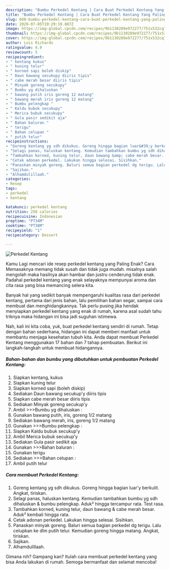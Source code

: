 ```yaml
---
description: "Bumbu Perkedel Kentang | Cara Buat Perkedel Kentang Yang Paling Enak"
title: "Bumbu Perkedel Kentang | Cara Buat Perkedel Kentang Yang Paling Enak"
slug: 660-bumbu-perkedel-kentang-cara-buat-perkedel-kentang-yang-paling-enak
date: 2020-07-05T19:29:19.887Z
image: https://img-global.cpcdn.com/recipes/9b1130289e972277/751x532cq70/perkedel-kentang-foto-resep-utama.jpg
thumbnail: https://img-global.cpcdn.com/recipes/9b1130289e972277/751x532cq70/perkedel-kentang-foto-resep-utama.jpg
cover: https://img-global.cpcdn.com/recipes/9b1130289e972277/751x532cq70/perkedel-kentang-foto-resep-utama.jpg
author: Lois Richards
ratingvalue: 4.9
reviewcount: 5
recipeingredient:
- " kentang kukus"
- " kuning telur"
- " korned sapi boleh diskip"
- " Daun bawang secukupy diiris tipis"
- " cabe merah besar diiris tipis"
- " Minyak goreng secukupy"
- " Bumbu yg dihaluskan "
- " bawang putih iris goreng 12 matang"
- " bawang merah iris goreng 12 matang"
- " Bumbu pelengkap "
- " Kaldu bubuk secukupy"
- " Merica bubuk secukupy"
- " Gula pasir sedikit aja"
- " Bahan baluran "
- " terigu"
- " Bahan celupan "
- " putih telur"
recipeinstructions:
- "Goreng kentang yg sdh dikukus. Goreng hingga bagian luar&#39;y berkulit. Angkat, tiriskan."
- "Selagi panas, haluskan kentang. Kemudian tambahkan bumbu yg sdh dihaluskan &amp; bumbu pelengkap. Aduk² hingga tercampur rata. Test rasa."
- "Tambahkan korned, kuning telur, daun bawang &amp; cabe merah besar. Aduk² kembali hingga rata."
- "Cetak adonan perkedel. Lakukan hingga selesai. Sisihkan."
- "Panaskan minyak goreng. Baluri semua bagian perkedel dg terigu. Lalu celupkan ke dlm putih telur. Kemudian goreng hingga matang. Angkat, tiriskan."
- "Sajikan."
- "Alhamdulillaah."
categories:
- Resep
tags:
- perkedel
- kentang

katakunci: perkedel kentang 
nutrition: 258 calories
recipecuisine: Indonesian
preptime: "PT34M"
cooktime: "PT38M"
recipeyield: "1"
recipecategory: Dessert

---
```



![Perkedel Kentang](https://img-global.cpcdn.com/recipes/9b1130289e972277/751x532cq70/perkedel-kentang-foto-resep-utama.jpg)

Kamu Lagi mencari ide resep perkedel kentang yang Paling Enak? Cara Memasaknya memang tidak susah dan tidak juga mudah. misalnya salah mengolah maka hasilnya akan hambar dan justru cenderung tidak enak. Padahal perkedel kentang yang enak selayaknya mempunyai aroma dan cita rasa yang bisa memancing selera kita.

Banyak hal yang sedikit banyak mempengaruhi kualitas rasa dari perkedel kentang, pertama dari jenis bahan, lalu pemilihan bahan segar, sampai cara membuat dan menghidangkannya. Tak perlu pusing jika hendak menyiapkan perkedel kentang yang enak di rumah, karena asal sudah tahu triknya maka hidangan ini bisa jadi suguhan istimewa.




Nah, kali ini kita coba, yuk, buat perkedel kentang sendiri di rumah. Tetap dengan bahan sederhana, hidangan ini dapat memberi manfaat untuk membantu menjaga kesehatan tubuh kita. Anda dapat membuat Perkedel Kentang menggunakan 17 bahan dan 7 tahap pembuatan. Berikut ini langkah-langkah untuk membuat hidangannya.

<!--inarticleads1-->

##### Bahan-bahan dan bumbu yang dibutuhkan untuk pembuatan Perkedel Kentang:

1. Siapkan  kentang, kukus
1. Siapkan  kuning telur
1. Siapkan  korned sapi (boleh diskip)
1. Sediakan  Daun bawang secukup&#39;y diiris tipis
1. Siapkan  cabe merah besar diiris tipis
1. Sediakan  Minyak goreng secukup&#39;y
1. Ambil  &gt;&gt;&gt;Bumbu yg dihaluskan :
1. Gunakan  bawang putih, iris, goreng 1/2 matang
1. Sediakan  bawang merah, iris, goreng 1/2 matang
1. Gunakan  &gt;&gt;&gt;Bumbu pelengkap :
1. Siapkan  Kaldu bubuk secukup&#39;y
1. Ambil  Merica bubuk secukup&#39;y
1. Sediakan  Gula pasir sedikit aja
1. Gunakan  &gt;&gt;&gt;Bahan baluran :
1. Gunakan  terigu
1. Sediakan  &gt;&gt;&gt;Bahan celupan :
1. Ambil  putih telur




<!--inarticleads2-->

##### Cara membuat Perkedel Kentang:

1. Goreng kentang yg sdh dikukus. Goreng hingga bagian luar&#39;y berkulit. Angkat, tiriskan.
1. Selagi panas, haluskan kentang. Kemudian tambahkan bumbu yg sdh dihaluskan &amp; bumbu pelengkap. Aduk² hingga tercampur rata. Test rasa.
1. Tambahkan korned, kuning telur, daun bawang &amp; cabe merah besar. Aduk² kembali hingga rata.
1. Cetak adonan perkedel. Lakukan hingga selesai. Sisihkan.
1. Panaskan minyak goreng. Baluri semua bagian perkedel dg terigu. Lalu celupkan ke dlm putih telur. Kemudian goreng hingga matang. Angkat, tiriskan.
1. Sajikan.
1. Alhamdulillaah.




Gimana nih? Gampang kan? Itulah cara membuat perkedel kentang yang bisa Anda lakukan di rumah. Semoga bermanfaat dan selamat mencoba!

